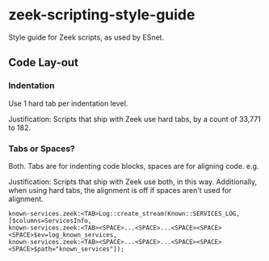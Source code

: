# zeek-scripting-style-guide
Style guide for Zeek scripts, as used by ESnet.

## Code Lay-out

### Indentation

Use 1 hard tab per indentation level.

Justification: Scripts that ship with Zeek use hard tabs, by a count of 33,771 to 182.

### Tabs or Spaces?

Both. Tabs are for indenting code blocks, spaces are for aligning code. e.g.

Justification: Scripts that ship with Zeek use both, in this way. Additionally, when using hard tabs,
the alignment is off if spaces aren't used for alignment.

```
known-services.zeek:<TAB>Log::create_stream(Known::SERVICES_LOG, [$columns=ServicesInfo,
known-services.zeek:<TAB><SPACE>...<SPACE>...<SPACE><SPACE><SPACE>$ev=log_known_services,
known-services.zeek:<TAB><SPACE>...<SPACE>...<SPACE><SPACE><SPACE>$path="known_services"]);
```

